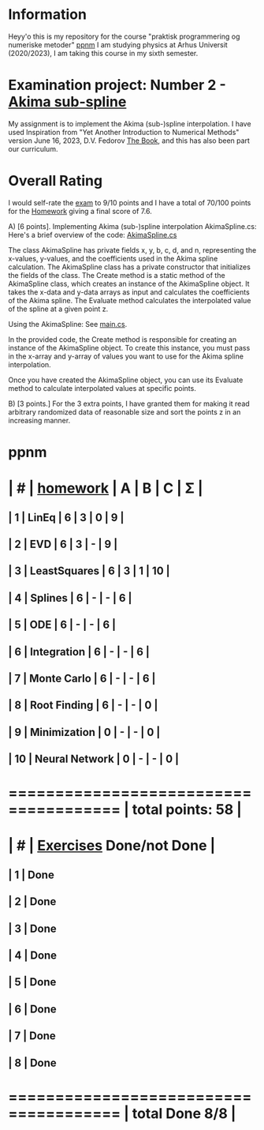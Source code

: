 # Information
Heyy'o this is my repository for the course "praktisk programmering og numeriske metoder" [ppnm](https://kursuskatalog.au.dk/da/course/117654/Praktisk-programmering-og-numeriske-metoder)
I am studying physics at Arhus Universit (2020/2023), I am taking this course in my sixth semester.

# Examination project: Number 2 - [Akima sub-spline](https://github.com/Benedikttk/ppmnm/tree/main/Eksamen)
My assignment is to implement the Akima (sub-)spline interpolation. 
I have used Inspiration from "Yet Another Introduction to Numerical Methods" version June 16, 2023, D.V. Fedorov [The Book](http://212.27.24.106:8080/prog/book/book.pdf), and this has also been part our curriculum.

# Overall Rating
I would self-rate the [exam](https://github.com/Benedikttk/ppmnm/tree/main/Eksamen) to 9/10 points and I have a total of 70/100 points for the [Homework](https://github.com/Benedikttk/ppmnm/tree/main/Assignments) giving a final score of 7.6.

A) [6 points]. Implementing Akima (sub-)spline interpolation
AkimaSpline.cs: 
Here's a brief overview of the code: [AkimaSpline.cs](https://github.com/Benedikttk/ppmnm/blob/main/Eksamen/AkimaSpline.cs)

The class AkimaSpline has private fields x, y, b, c, d, and n, representing the x-values, y-values, and the coefficients used in the Akima spline calculation.
The AkimaSpline class has a private constructor that initializes the fields of the class.
The Create method is a static method of the AkimaSpline class, which creates an instance of the AkimaSpline object. It takes the x-data and y-data arrays as input and calculates the coefficients of the Akima spline.
The Evaluate method calculates the interpolated value of the spline at a given point z.

Using the AkimaSpline: See [main.cs](https://github.com/Benedikttk/ppmnm/blob/main/Eksamen/main.cs).

 In the provided code, the Create method is responsible for creating an instance of the AkimaSpline object. To create this instance, you must pass in the x-array and y-array of values you want to use for the Akima spline interpolation.

 Once you have created the AkimaSpline object, you can use its Evaluate method to calculate interpolated values at specific points.

B) [3 points.] 
For the 3 extra points, I have granted them for making it read arbitrary randomized data of reasonable size and sort the points z in an increasing manner.



# ppnm

| #  | [homework](https://github.com/Benedikttk/ppmnm/tree/main/Assignments)      | A | B | C | Σ  |
 ======================================
| 1  | LinEq         | 6 | 3 | 0 | 9  |
---------------------------------------
| 2  | EVD           | 6 | 3 | - |  9 |
---------------------------------------
| 3  | LeastSquares  | 6 | 3 | 1 |  10 |
---------------------------------------
| 4  | Splines       | 6 | - | - |  6 |
---------------------------------------
| 5  | ODE       | 6 | - | - |  6 |
---------------------------------------
| 6  | Integration       | 6 | - | - |  6 |
---------------------------------------
| 7  | Monte Carlo       | 6 | - | - |  6 |
---------------------------------------
| 8  | Root Finding       | 6 | - | - |  0 |
---------------------------------------
| 9 | Minimization      | 0 | - | - |  0 |
---------------------------------------
| 10 | Neural Network     | 0 | - | - |  0 |
---------------------------------------
 ======================================
|                    total points: 58  |
 ======================================

| #  | [Exercises](https://github.com/Benedikttk/ppmnm/tree/main/T%C3%B8)      Done/not Done   |
 ======================================
| 1  |          Done
---------------------------------------
| 2  |          Done
---------------------------------------
| 3  |          Done
---------------------------------------
| 4  |          Done
---------------------------------------
| 5  |          Done
---------------------------------------
| 6  |          Done
---------------------------------------
| 7  |          Done
---------------------------------------
| 8  |          Done
---------------------------------------
 ======================================
|                    total Done 8/8   |
 ======================================

